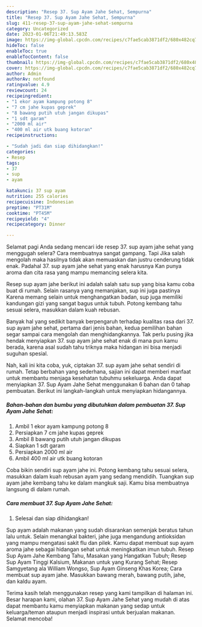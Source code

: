 ```yaml
---
description: "Resep 37. Sup Ayam Jahe Sehat, Sempurna"
title: "Resep 37. Sup Ayam Jahe Sehat, Sempurna"
slug: 411-resep-37-sup-ayam-jahe-sehat-sempurna
category: Uncategorized
date: 2023-01-06T21:49:13.583Z
image: https://img-global.cpcdn.com/recipes/c7fae5cab3871df2/680x482cq70/37-sup-ayam-jahe-sehat-foto-resep-utama.jpg
hideToc: false
enableToc: true
enableTocContent: false
thumbnail: https://img-global.cpcdn.com/recipes/c7fae5cab3871df2/680x482cq70/37-sup-ayam-jahe-sehat-foto-resep-utama.jpg
cover: https://img-global.cpcdn.com/recipes/c7fae5cab3871df2/680x482cq70/37-sup-ayam-jahe-sehat-foto-resep-utama.jpg
author: Admin
authorAv: notfound
ratingvalue: 4.9
reviewcount: 24
recipeingredient:
- "1 ekor ayam kampung potong 8"
- "7 cm jahe kupas geprek"
- "8 bawang putih utuh jangan dikupas"
- "1 sdt garam"
- "2000 ml air"
- "400 ml air utk buang kotoran"
recipeinstructions:

- "Sudah jadi dan siap dihidangkan!"
categories:
- Resep
tags:
- 37
- sup
- ayam

katakunci: 37 sup ayam 
nutrition: 255 calories
recipecuisine: Indonesian
preptime: "PT31M"
cooktime: "PT45M"
recipeyield: "4"
recipecategory: Dinner

---
```



Selamat pagi Anda sedang mencari ide resep 37. sup ayam jahe sehat yang menggugah selera? Cara membuatnya sangat gampang. Tapi Jika salah mengolah maka hasilnya tidak akan memuaskan dan justru cenderung tidak enak. Padahal 37. sup ayam jahe sehat yang enak harusnya Kan punya aroma dan cita rasa yang mampu memancing selera kita.


Resep sup ayam jahe berikut ini adalah salah satu sup yang bisa kamu coba buat di rumah. Selain rasanya yang memanjakan, sup ini juga pastinya Karena memang selain untuk menghangatkan badan, sup juga memiliki kandungan gizi yang sangat bagus untuk tubuh. Potong kembang tahu sesuai selera, masukkan dalam kuah rebusan.

Banyak hal yang sedikit banyak berpengaruh terhadap kualitas rasa dari 37. sup ayam jahe sehat, pertama dari jenis bahan, kedua pemilihan bahan segar sampai cara mengolah dan menghidangkannya. Tak perlu pusing jika hendak menyiapkan 37. sup ayam jahe sehat enak di mana pun kamu berada, karena asal sudah tahu triknya maka hidangan ini bisa menjadi suguhan spesial.


Nah, kali ini kita coba, yuk, ciptakan 37. sup ayam jahe sehat sendiri di rumah. Tetap berbahan yang sederhana, sajian ini dapat memberi manfaat untuk membantu menjaga kesehatan tubuhmu sekeluarga. Anda dapat menyiapkan 37. Sup Ayam Jahe Sehat menggunakan 6 bahan dan 0 tahap pembuatan. Berikut ini langkah-langkah untuk menyiapkan hidangannya.

<!--inarticleads1-->

##### Bahan-bahan dan bumbu yang dibutuhkan dalam pembuatan 37. Sup Ayam Jahe Sehat:

1. Ambil 1 ekor ayam kampung potong 8
1. Persiapkan 7 cm jahe kupas geprek
1. Ambil 8 bawang putih utuh jangan dikupas
1. Siapkan 1 sdt garam
1. Persiapkan 2000 ml air
1. Ambil 400 ml air utk buang kotoran


Coba bikin sendiri sup ayam jahe ini. Potong kembang tahu sesuai selera, masukkan dalam kuah rebusan ayam yang sedang mendidih. Tuangkan sup ayam jahe kembang tahu ke dalam mangkuk saji. Kamu bisa membuatnya langsung di dalam rumah. 

<!--inarticleads2-->

##### Cara membuat 37. Sup Ayam Jahe Sehat:


1. Selesai dan siap dihidangkan!

Sup ayam adalah makanan yang sudah disarankan semenjak beratus tahun lalu untuk. Selain menangkal bakteri, jahe juga mengandung antioksidan yang mampu mengatasi sakit flu dan pilek. Kamu dapat membuat sup ayam aroma jahe sebagai hidangan sehat untuk meningkatkan imun tubuh. Resep Sup Ayam Jahe Kembang Tahu, Masakan yang Hangatkan Tubuh; Resep Sup Ayam Tinggi Kalsium, Makanan untuk yang Kurang Sehat; Resep Samgyetang ala William Wongso, Sup Ayam Ginseng Khas Korea; Cara membuat sup ayam jahe. Masukkan bawang merah, bawang putih, jahe, dan kaldu ayam. 

Terima kasih telah menggunakan resep yang kami tampilkan di halaman ini. Besar harapan kami, olahan 37. Sup Ayam Jahe Sehat yang mudah di atas dapat membantu kamu menyiapkan makanan yang sedap untuk keluarga/teman ataupun menjadi inspirasi untuk berjualan makanan. Selamat mencoba!
